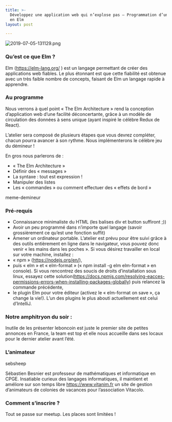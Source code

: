 ```yaml
---
title: >-
  Développez une application web qui n’explose pas – Programmation d’un démineur
  en Elm
layout: post

---
```

![2019-07-05-131129.png](https://lexoyo.me/silexlabs.org//assets/2019-07-05-131129.png)


### Qu’est ce que Elm ?

Elm (https://elm-lang.org/ ) est un langage permettant de créer des applications web fiables. Le plus étonnant est que cette fiabilité est obtenue avec un très faible nombre de concepts, faisant de Elm un langage rapide à apprendre.

<!-- more -->

### Au programme


Nous verrons à quel point « The Elm Architecture » rend la conception d’application web d’une facilité déconcertante, grâce à un modèle de circulation des données à sens unique (ayant inspiré le célèbre Redux de React).

L’atelier sera composé de plusieurs étapes que vous devrez compléter, chacun pourra avancer à son rythme. Nous implémenterons le célèbre jeu du démineur !

En gros nous parlerons de :

*  « The Elm Architecture »
* Définir des « messages »
* La syntaxe : tout est expression !
* Manipuler des listes
* Les « commandes » ou comment effectuer des « effets de bord »

meme-demineur

### Pré-requis

* Connaissance minimaliste du HTML (les balises div et button suffiront ;))
* Avoir un peu programmé dans n’importe quel langage (savoir grossièrement ce qu’est une fonction suffit)
* Amener un ordinateur portable. L’atelier est prévu pour être suivi grâce à des outils entièrement en ligne dans le navigateur, vous pouvez donc venir « les mains dans les poches ». Si vous désirez travailler en local sur votre machine, installez :
* « npm » (https://nodejs.org/en/),
* puis « elm » et « elm-format » (« npm install -g elm elm-format » en console). Si vous rencontrez des soucis de droits d’installation sous linux, essayez cette solution(https://docs.npmjs.com/resolving-eacces-permissions-errors-when-installing-packages-globally) puis relancez la commande précédente,
* le plugin Elm pour votre éditeur (activez le « elm-format on save », ça change la vie!). L’un des plugins le plus abouti actuellement est celui d’IntelliJ.

### Notre amphitryon du soir :

Inutile de les présenter leboncoin est juste le premier site de petites annonces en France, la team est top et elle nous accueille dans ses locaux pour le dernier atelier avant l’été.

### L’animateur

sebsheep

Sébastien Besnier est professeur de mathématiques et informatique en CPGE. Insatiable curieux des langages informatiques, il maintient et améliore sur son temps libre https://www.vitanim.fr un site de gestion d’animateurs de colonies de vacances pour l’association Vitacolo.

### Comment s’inscrire ?

Tout se passe sur meetup. Les places sont limitées !


